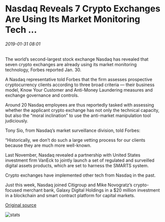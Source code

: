 # Nasdaq Reveals 7 Crypto Exchanges Are Using Its Market Monitoring Tech ...

###### 2019-01-31 08:01

The world’s second-largest stock exchange Nasdaq has revealed that seven crypto exchanges are already using its market monitoring technology, Forbes reported Jan. 30.

A Nasdaq representative told Forbes that the firm assesses prospective cryptocurrency clients according to three broad criteria — their business model, Know Your Customer and Anti-Money Laundering measures and exchange governance and controls.

Around 20 Nasdaq employees are thus reportedly tasked with assessing whether the applicant crypto exchange has not only the technical capacity, but also the “moral inclination” to use the anti-market manipulation tool judiciously.

Tony Sio, from Nasdaq’s market surveillance division, told Forbes:

“Historically, we don’t do such a large vetting process for our clients because they are much more well-known.

Last November, Nasdaq revealed a partnership with United States investment firm VanEck to jointly launch a set of regulated and surveilled digital assets products, which are set to harness the SMARTS system.

Crypto exchanges have implemented other tech from Nasdaq in the past.

Just this week, Nasdaq joined Citigroup and Mike Novogratz’s crypto-focused merchant bank, Galaxy Digital Holdings in a $20 million investment in a blockchain and smart contract platform for capital markets.

[Original source](https://cointelegraph.com/news/nasdaq-reveals-7-crypto-exchanges-are-using-its-market-monitoring-tech)

![stats](https://c.statcounter.com/11760860/0/a89fa40b/1/ "stats")